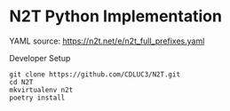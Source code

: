 # N2T Python Implementation

YAML source: https://n2t.net/e/n2t_full_prefixes.yaml



Developer Setup

```
git clone https://github.com/CDLUC3/N2T.git
cd N2T
mkvirtualenv n2t
poetry install
```
